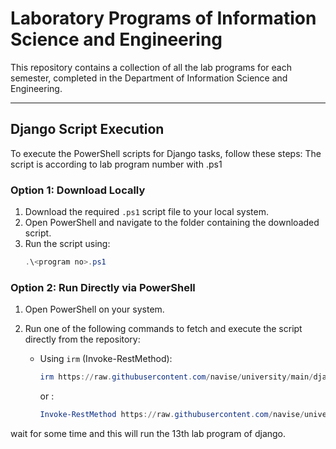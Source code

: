 # Laboratory Programs of Information Science and Engineering 

This repository contains a collection of all the lab programs for each semester, completed in the Department of Information Science and Engineering.

---

## Django Script Execution

To execute the PowerShell scripts for Django tasks, follow these steps:
The script is  according to lab program number with .ps1

### Option 1: Download Locally
1. Download the required `.ps1` script file to your local system.
2. Open PowerShell and navigate to the folder containing the downloaded script.
3. Run the script using:
   ```powershell
   .\<program no>.ps1

### Option 2: Run Directly via PowerShell

1. Open PowerShell on your system.

2. Run one of the following commands to fetch and execute the script directly from the repository:

   - Using `irm` (Invoke-RestMethod):
     ```powershell
     irm https://raw.githubusercontent.com/navise/university/main/django/13.ps1 | iex
     ```

     or :
     ```powershell
     Invoke-RestMethod https://raw.githubusercontent.com/navise/university/main/django/13.ps1 | Invoke-Expression
     ```
  wait for some time and this will run the 13th lab program of django. 
